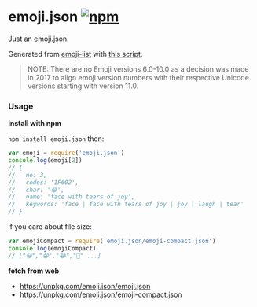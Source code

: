 # emoji.json [![npm](https://img.shields.io/npm/v/emoji.json.svg?style=flat-square)](https://www.npmjs.com/package/emoji.json)

Just an emoji.json.

Generated from [emoji-list](https://unicode.org/emoji/charts/emoji-list.html) with [this script](tools/gen-json.js).

> NOTE: There are no Emoji versions 6.0-10.0 as a decision was made in 2017 to align emoji version numbers with their respective Unicode versions starting with version 11.0.

### Usage

**install with npm**

`npm install emoji.json` then:

```javascript
var emoji = require('emoji.json')
console.log(emoji[2])
// {
//   no: 3,
//   codes: '1F602',
//   char: '😂',
//   name: 'face with tears of joy',
//   keywords: 'face | face with tears of joy | joy | laugh | tear'
// }
```

if you care about file size:

```javascript
var emojiCompact = require('emoji.json/emoji-compact.json')
console.log(emojiCompact)
// ["😀","😁","😂","🤣" ...]
```

**fetch from web**

- https://unpkg.com/emoji.json/emoji.json
- https://unpkg.com/emoji.json/emoji-compact.json
